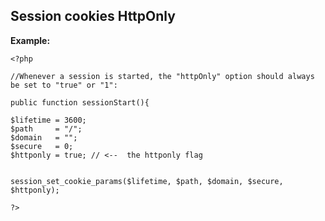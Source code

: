 
Session cookies HttpOnly
-------

**Example:**


    <?php

	//Whenever a session is started, the "httpOnly" option should always be set to "true" or "1":

	public function sessionStart(){

	$lifetime = 3600;
	$path     = "/";
	$domain   = "";
	$secure   = 0;
	$httponly = true; // <--  the httponly flag


	session_set_cookie_params($lifetime, $path, $domain, $secure, $httponly);

	?>


	
